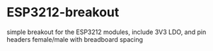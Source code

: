 # ESP3212-breakout
simple breakout for the ESP3212 modules, include 3V3 LDO, and pin headers female/male with breadboard spacing
